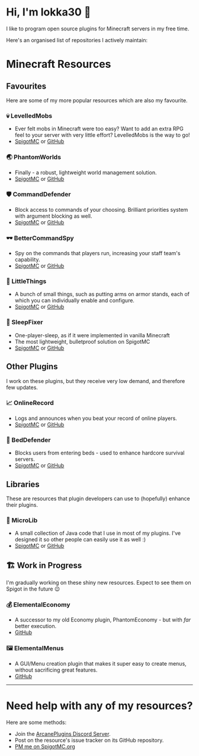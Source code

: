 # Hi, I'm lokka30 👋
I like to program open source plugins for Minecraft servers in my free time.

Here's an organised list of repositories I actively maintain:

# Minecraft Resources

## Favourites
Here are some of my more popular resources which are also my favourite.

### 💀 LevelledMobs
* Ever felt mobs in Minecraft were too easy? Want to add an extra RPG feel to your server with very little effort? LevelledMobs is the way to go!
* [SpigotMC](https://www.spigotmc.org/resources/levelledmobs-for-1-16-x-1-17-x.74304/) or [GitHub](https://github.com/lokka30/LevelledMobs)

### 🌏 PhantomWorlds
* Finally - a robust, lightweight world management solution.
* [SpigotMC](https://www.spigotmc.org/resources/phantomworlds-for-1-7-x-1-17-x.84099/) or [GitHub](https://github.com/lokka30/PhantomWorlds)

### 🛡️ CommandDefender
* Block access to commands of your choosing. Brilliant priorities system with argument blocking as well.
* [SpigotMC](https://www.spigotmc.org/resources/commanddefender-for-1-7-x-1-17-x.84167/) or [GitHub](https://github.com/lokka30/CommandDefender)

### 🕶️ BetterCommandSpy
* Spy on the commands that players run, increasing your staff team's capability.
* [SpigotMC](https://www.spigotmc.org/resources/bettercommandspy-for-1-7-x-1-17-x.84030/) or [GitHub](https://github.com/lokka30/BetterCommandSpy)

### 🤏 LittleThings
* A bunch of small things, such as putting arms on armor stands, each of which you can individually enable and configure.
* [SpigotMC](https://www.spigotmc.org/resources/littlethings-for-1-7-x-1-17-x.84163/) or [GitHub](https://github.com/lokka30/LittleThings)

### 🛌 SleepFixer
* One-player-sleep, as if it were implemented in vanilla Minecraft
* The most lightweight, bulletproof solution on SpigotMC
* [SpigotMC](https://www.spigotmc.org/resources/sleepfixer.76746/) or [GitHub](https://github.com/lokka30/SleepFixer)

## Other Plugins
I work on these plugins, but they receive very low demand, and therefore few updates.

### 📈 OnlineRecord
* Logs and announces when you beat your record of online players.
* [SpigotMC](https://www.spigotmc.org/resources/onlinerecord-for-1-7-x-1-17-x.87390/) or [GitHub](https://github.com/lokka30/OnlineRecord)

### 💂 BedDefender
* Blocks users from entering beds - used to enhance hardcore survival servers.
* [SpigotMC](https://www.spigotmc.org/resources/beddefender-for-1-7-x-1-17-x.84183/) or [GitHub](https://github.com/lokka30/BedDefender)

## Libraries
These are resources that plugin developers can use to (hopefully) enhance their plugins.

### 🌠 MicroLib
* A small collection of Java code that I use in most of my plugins. I've designed it so other people can easily use it as well :)
* [SpigotMC](https://www.spigotmc.org/resources/microlib-for-1-7-x-1-17-x.84017/) or [GitHub](https://github.com/lokka30/MicroLib)

## 🏗️ Work in Progress
I'm gradually working on these shiny new resources. Expect to see them on Spigot in the future 😉

### 💰 ElementalEconomy
* A successor to my old Economy plugin, PhantomEconomy - but with *far* better execution.
* [GitHub](https://github.com/lokka30/ElementalEconomy)

### 🖼️ ElementalMenus
* A GUI/Menu creation plugin that makes it super easy to create menus, without sacrificing great features.
* [GitHub](https://github.com/lokka30/ElementalMenus)

***

# Need help with any of my resources?

Here are some methods:
* Join the [ArcanePlugins Discord Server](https://www.discord.io/arcaneplugins).
* Post on the resource's issue tracker on its GitHub repository.
* [PM me on SpigotMC.org](https://www.spigotmc.org/conversations/add?to=lokka30)
